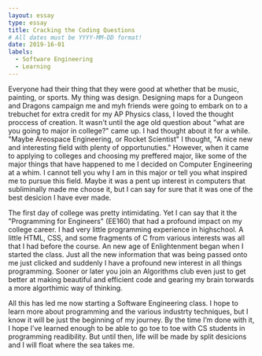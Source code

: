 ```yaml
---
layout: essay
type: essay
title: Cracking the Coding Questions
# All dates must be YYYY-MM-DD format!
date: 2019-16-01
labels:
  - Software Engineering
  - Learning
---
```


Everyone had their thing that they were good at whether that be music, painting, or sports. My thing was design. Designing maps for a Dungeon and Dragons campaign me and myh friends were going to embark on to a trebuchet for extra credit for my AP Physics class, I loved the thought proccess of creation. It wasn't until the age old question about "what are you going to major in college?" came up. I had thought about it for a while. "Maybe Areospace Engineering, or Rocket Scientist" I thought, "A nice new and interesting field with plenty of opportunuties." However, when it came to applying to colleges and choosing my preffered major, like some of the major things that have happened to me I decided on Computer Engineering at a whim. I cannot tell you why I am in this major or tell you what inspired me to pursue this field. Maybe it was a pent up interest in computers that subliminally made me choose it, but I can say for sure that it was one of the best desicion I have ever made.

The first day of college was pretty intimidating. Yet I can say that it the "Programming for Engineers" (EE160) that had a profound impact on my college career. I had very little programming experience in highschool. A little HTML, CSS, and some fragments of C from various interests was all that I had before the course. An new age of Enlightenment began when I started the class. Just all the new information that was being passed onto me just clicked and suddenly I have a profound new interest in all things programming. Sooner or later you join an Algorithms club even just to get better at making beautiful and efficient code and gearing my brain torwards a more algorthimic way of thinking. 

All this has led me now starting a Software Engineering class. I hope to learn more about programming and the various industrty techniques, but I know it will be just the beginning of my journey. By the time I’m done with it, I hope I’ve learned enough to be able to go toe to toe with CS students in programming readibility. But until then, life will be made by split desicions and I will float where the sea takes me.

